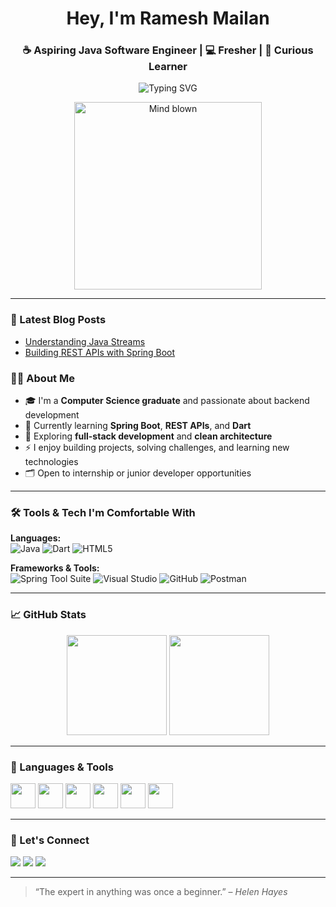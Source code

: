 <h1 align="center">Hey, I'm Ramesh Mailan </h1>
<h3 align="center">☕ Aspiring Java Software Engineer | 💻 Fresher | 📘 Curious Learner</h3>

<p align="center">
  <img src="https://readme-typing-svg.herokuapp.com?font=Fira+Code&duration=3000&pause=1000&color=00BFFF&center=true&vCenter=true&width=435&lines=Java+Enthusiast+%7C+Backend+Learner;Exploring+Spring+Boot+%26+Dart;Open+to+collaboration+and+learning" alt="Typing SVG" />
</p>

<p align="center">
  <img src="https://media.giphy.com/media/3oEduSbSGpGaRX2Vri/giphy.gif" width="300" alt="Mind blown" />
</p>





---

### 📝 Latest Blog Posts
<!-- BLOG-POST-LIST:START -->
- [Understanding Java Streams](https://yourblog.com/java-streams)
- [Building REST APIs with Spring Boot](https://yourblog.com/spring-api)
<!-- BLOG-POST-LIST:END -->

### 👨‍💻 About Me

- 🎓 I'm a **Computer Science graduate** and passionate about backend development
- 🌱 Currently learning **Spring Boot**, **REST APIs**, and **Dart**
- 🧠 Exploring **full-stack development** and **clean architecture**
- ⚡ I enjoy building projects, solving challenges, and learning new technologies
- 🗂️ Open to internship or junior developer opportunities

---

### 🛠️ Tools & Tech I'm Comfortable With

**Languages:**  
![Java](https://img.shields.io/badge/-Java-007396?style=flat-square&logo=java&logoColor=white)
![Dart](https://img.shields.io/badge/-Dart-0175C2?style=flat-square&logo=dart&logoColor=white)
![HTML5](https://img.shields.io/badge/-HTML5-E34F26?style=flat-square&logo=html5&logoColor=white)

**Frameworks & Tools:**  
![Spring Tool Suite](https://img.shields.io/badge/-STS-6DB33F?style=flat-square&logo=spring&logoColor=white)
![Visual Studio](https://img.shields.io/badge/-Visual%20Studio-5C2D91?style=flat-square&logo=visual-studio&logoColor=white)
![GitHub](https://img.shields.io/badge/-GitHub-181717?style=flat-square&logo=github&logoColor=white)
![Postman](https://img.shields.io/badge/-Postman-FF6C37?style=flat-square&logo=postman&logoColor=white)

---

### 📈 GitHub Stats

<p align="center">
  <img src="https://github-readme-stats.vercel.app/api?username=rameshmailan&show_icons=true&theme=blueberry" height="160" />
  <img src="https://github-readme-stats.vercel.app/api/top-langs/?username=rameshmailan&layout=compact&theme=blueberry" height="160" />
</p>

---

### 🧰 Languages & Tools

<p align="left">
  <img src="https://cdn.jsdelivr.net/gh/devicons/devicon/icons/java/java-original.svg" width="40" />
  <img src="https://cdn.jsdelivr.net/gh/devicons/devicon/icons/spring/spring-original.svg" width="40" />
  <img src="https://cdn.jsdelivr.net/gh/devicons/devicon/icons/dart/dart-original.svg" width="40" />
  <img src="https://cdn.jsdelivr.net/gh/devicons/devicon/icons/git/git-original.svg" width="40" />
  <img src="https://cdn.jsdelivr.net/gh/devicons/devicon/icons/github/github-original.svg" width="40" />
  <img src="https://cdn.jsdelivr.net/gh/devicons/devicon/icons/postman/postman-original.svg" width="40" />
</p>

---

### 🤝 Let's Connect

<p align="left">
  <a href="mailto:ramesh.mailan@example.com"><img src="https://img.shields.io/badge/-Email-D14836?style=flat-square&logo=gmail&logoColor=white"></a>
  <a href="https://www.linkedin.com/in/rameshmailan"><img src="https://img.shields.io/badge/-LinkedIn-0077B5?style=flat-square&logo=linkedin&logoColor=white"></a>
  <a href="https://github.com/rameshmailan"><img src="https://img.shields.io/badge/-GitHub-000?style=flat-square&logo=github&logoColor=white"></a>
</p>

---

> “The expert in anything was once a beginner.” – *Helen Hayes*

<!--
**RameshMailan/RameshMailan** is a ✨ _special_ ✨ repository because its `README.md` (this file) appears on your GitHub profile.

Here are some ideas to get you started:

- 🔭 I’m currently working on ...
- 🌱 I’m currently learning ...
- 👯 I’m looking to collaborate on ...
- 🤔 I’m looking for help with ...
- 💬 Ask me about ...
- 📫 How to reach me: ...
- 😄 Pronouns: ...
- ⚡ Fun fact: ...
-->
